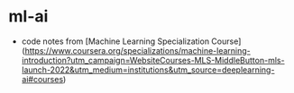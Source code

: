 # ml-ai

 - code notes from [Machine Learning Specialization Course] (https://www.coursera.org/specializations/machine-learning-introduction?utm_campaign=WebsiteCourses-MLS-MiddleButton-mls-launch-2022&utm_medium=institutions&utm_source=deeplearning-ai#courses)
